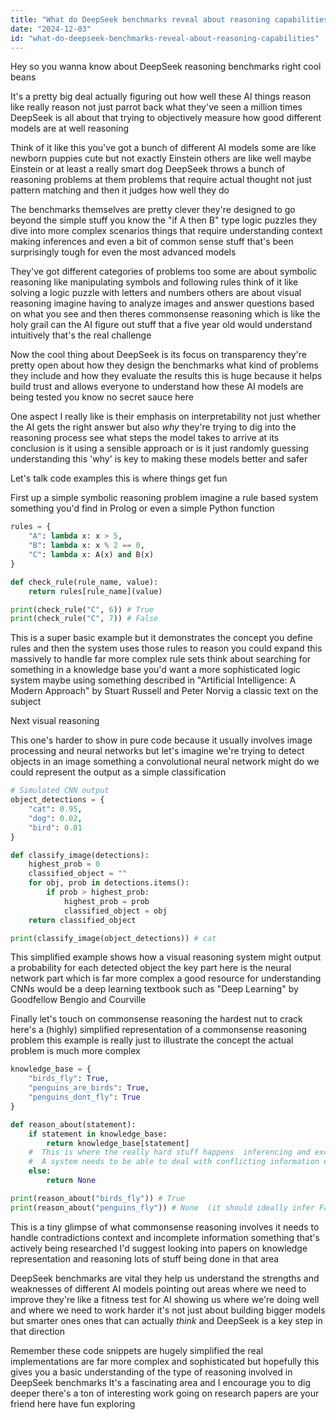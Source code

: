 ```yaml
---
title: "What do DeepSeek benchmarks reveal about reasoning capabilities?"
date: "2024-12-03"
id: "what-do-deepseek-benchmarks-reveal-about-reasoning-capabilities"
---
```


Hey so you wanna know about DeepSeek reasoning benchmarks right  cool beans

It's a pretty big deal actually figuring out how well these AI things reason  like really reason not just parrot back what they've seen a million times  DeepSeek is all about that  trying to objectively measure how good different models are at  well  reasoning

Think of it like this  you've got a bunch of different AI models  some are like newborn puppies  cute but not exactly Einstein  others are like  well maybe Einstein  or at least a really smart dog  DeepSeek throws a bunch of reasoning problems at them  problems that require actual thought not just pattern matching  and then it judges how well they do

The benchmarks themselves are pretty clever  they're designed to go beyond the simple stuff  you know  the "if A then B" type logic puzzles  they dive into more complex scenarios  things that require understanding context  making inferences  and even a bit of common sense  stuff that's been surprisingly tough for even the most advanced models

They've got different categories of problems too  some are about symbolic reasoning  like  manipulating symbols and following rules  think of it like solving a logic puzzle with letters and numbers  others are about visual reasoning  imagine having to analyze images and answer questions based on what you see  and then theres commonsense reasoning which is like the holy grail  can the AI figure out stuff that a five year old would understand intuitively  that's the real challenge

Now the cool thing about DeepSeek is its focus on transparency  they're pretty open about how they design the benchmarks  what kind of problems they include  and how they evaluate the results  this is huge because it helps build trust and allows everyone to understand how these AI models are being tested  you know  no secret sauce here

One aspect I really like is their emphasis on interpretability  not just whether the AI gets the right answer but also *why*  they're trying to dig into the reasoning process  see what steps the model takes to arrive at its conclusion  is it using a sensible approach or is it just randomly guessing  understanding this 'why' is key to making these models better and safer

Let's talk code examples  this is where things get fun

First up  a simple symbolic reasoning problem  imagine a rule based system  something you'd find in Prolog or even a simple Python function

```python
rules = {
    "A": lambda x: x > 5,
    "B": lambda x: x % 2 == 0,
    "C": lambda x: A(x) and B(x) 
}

def check_rule(rule_name, value):
    return rules[rule_name](value)

print(check_rule("C", 6)) # True
print(check_rule("C", 7)) # False
```

This is a super basic example but it demonstrates the concept  you define rules and then the system uses those rules to reason  you could expand this massively to handle far more complex rule sets  think about searching for something in a knowledge base  you'd want a more sophisticated logic system maybe using something described in  "Artificial Intelligence: A Modern Approach" by Stuart Russell and Peter Norvig  a classic text on the subject


Next  visual reasoning

This one's harder to show in pure code because it usually involves image processing and neural networks  but let's imagine we're trying to detect objects in an image  something a convolutional neural network might do  we could represent the output as a simple classification


```python
# Simulated CNN output
object_detections = {
    "cat": 0.95,
    "dog": 0.02,
    "bird": 0.01
}

def classify_image(detections):
    highest_prob = 0
    classified_object = ""
    for obj, prob in detections.items():
        if prob > highest_prob:
            highest_prob = prob
            classified_object = obj
    return classified_object

print(classify_image(object_detections)) # cat
```

This simplified example shows how a visual reasoning system might output  a probability for each detected object  the key part here is the neural network part  which is far more complex  a good resource for understanding CNNs would be a deep learning textbook such as "Deep Learning" by Goodfellow Bengio and Courville

Finally let's touch on commonsense reasoning  the hardest nut to crack  here's a  (highly) simplified representation of a commonsense reasoning problem  this example is really just to illustrate the concept  the actual problem is much more complex

```python
knowledge_base = {
    "birds_fly": True,
    "penguins_are_birds": True,
    "penguins_dont_fly": True
}

def reason_about(statement):
    if statement in knowledge_base:
        return knowledge_base[statement]
    #  This is where the really hard stuff happens  inferencing and exception handling
    #  A system needs to be able to deal with conflicting information etc
    else:
        return None

print(reason_about("birds_fly")) # True
print(reason_about("penguins_fly")) # None  (it should ideally infer False but this is a simplification)
```

This is a tiny glimpse of what commonsense reasoning involves  it needs to handle contradictions  context  and incomplete information  something that's actively being researched  I'd suggest looking into papers on knowledge representation and reasoning  lots of stuff being done in that area


DeepSeek benchmarks are vital  they help us understand the strengths and weaknesses of different AI models  pointing out areas where we need to improve  they're like a fitness test for AI  showing us where we're doing well and where we need to work harder  it's not just about building bigger models but smarter ones  ones that can actually *think*  and DeepSeek is a key step in that direction

Remember these code snippets are hugely simplified  the real implementations are far more complex and sophisticated  but hopefully this gives you a basic understanding of the type of reasoning involved in DeepSeek benchmarks  It's a fascinating area  and I encourage you to dig deeper  there's a ton of interesting work going on  research papers are your friend here  have fun exploring
